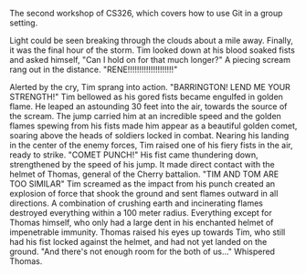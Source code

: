 

The second workshop of CS326, which covers how to use Git in a group setting.

Light could be seen breaking through the clouds about a mile away. Finally, it was the final hour of the storm. Tim looked down at his blood soaked fists and asked himself, "Can I hold on for that much longer?"
A piecing scream rang out in the distance.
"RENE!!!!!!!!!!!!!!!!!!!!"

Alerted by the cry, Tim sprang into action.
"BARRINGTON! LEND ME YOUR STRENGTH!" Tim bellowed as his gored fists became engulfed in golden flame.
He leaped an astounding 30 feet into the air, towards the source of the scream. The jump carried him at an incredible speed and the golden flames spewing from his fists made him appear as a beautiful golden comet, soaring above the heads of soldiers locked in combat.
Nearing his landing in the center of the enemy forces, Tim raised one of his fiery fists in the air, ready to strike.
"COMET PUNCH!"
His fist came thundering down, strengthened by the speed of his jump. It made direct contact with the helmet of Thomas, general of the Cherry battalion.
"TIM AND TOM ARE TOO SIMILAR" Tim screamed as the impact from his punch created an explosion of force that shook the ground and sent flames outward in all directions. A combination of crushing earth and incinerating flames destroyed everything within a 100 meter radius.
Everything except for Thomas himself, who only had a large dent in his enchanted helmet of impenetrable immunity.
Thomas raised his eyes up towards Tim, who still had his fist locked against the helmet, and had not yet landed on the ground.
"And there's not enough room for the both of us..." Whispered Thomas.
